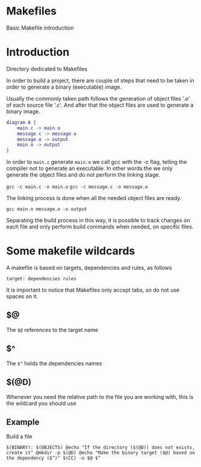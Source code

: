 # Makefiles
Basic Makefile introduction

# Introduction

Directory dedicated to Makefiles

In order to build a project, there are couple of steps that need to be taken in order to generate a binary (executable) image.

Usually the commonly taken path follows the generation of object files '.o' of each source file '.c'. And after that the object files are used to generate a binary image.

```dot
diagram A {
    main.c -> main.o
    message.c -> message.o
    message.o -> output
    main.o -> output
}
```

In order to `main.c` generate `main.o` we call gcc with the -c flag, telling the compiler not to generate an executable. In other words the we only generate the object files and do not perform the linking stage.

`gcc -c main.c -o main.o`
`gcc -c message.c -o message.o`

The linking process is done when all the needed object files are ready.

`gcc main.o message.o -o output`

Separating the build process in this way, it is possible to track changes on each file and only perform build commands when needed, on specific files.

# Some makefile wildcards

A makefile is based on targets, dependencies and rules, as follows

`target: dependencies
    rules`

It is important to notice that Makefiles only accept tabs, so do not use spaces on it.

## $@
 The `$@` references to the target name

## $^
 The `$^` holds the dependencies names

## $(@D)
 Whenever you need the relative path to the file you are working with, this is the wildcard you should use

## Example
 Build a file

 `$(BINARY): $(OBJECTS)
	@echo "If the directory ($(@D)) does not exists, create it"
	@mkdir -p $(@D)
	@echo "Make the binary target ($@) based on the dependency ($^)"
	$(CC) -o $@ $^`

